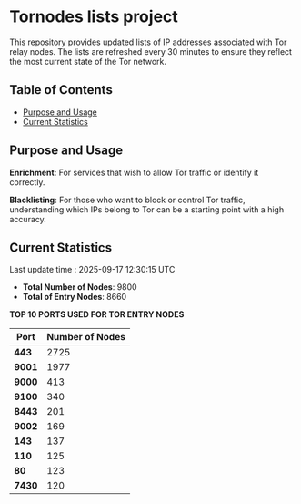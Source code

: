 # Tornodes lists project

This repository provides updated lists of IP addresses associated with Tor relay nodes. The lists are refreshed every 30 minutes to ensure they reflect the most current state of the Tor network.

## Table of Contents

- [Purpose and Usage](#purpose-and-usage)
- [Current Statistics](#current-statistics)


## Purpose and Usage

**Enrichment**: For services that wish to allow Tor traffic or identify it correctly.

**Blacklisting**: For those who want to block or control Tor traffic, understanding which IPs belong to Tor can be a starting point with a high accuracy.

## Current Statistics

Last update time : 2025-09-17 12:30:15 UTC

- **Total Number of Nodes**: 9800
- **Total of Entry Nodes**: 8660

**TOP 10 PORTS USED FOR TOR ENTRY NODES**

| **Port** | **Number of Nodes** |
|------|-----------------|
| **443**   | 2725  |
| **9001**   | 1977  |
| **9000**   | 413  |
| **9100**   | 340  |
| **8443**   | 201  |
| **9002**   | 169  |
| **143**   | 137  |
| **110**   | 125  |
| **80**   | 123  |
| **7430**   | 120  |

